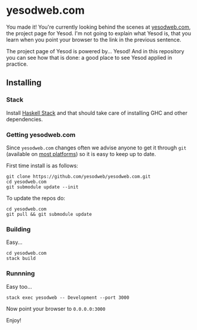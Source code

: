 # yesodweb.com

You made it!  You're currently looking behind the scenes at
[yesodweb.com](http://yesodweb.com), the project page for Yesod.
I'm not going to explain what Yesod is, that you learn when you point
your browser to the link in the previous sentence.

The project page of Yesod is powered by... Yesod!  And in this repository
you can see how that is done: a good place to see Yesod applied in
practice.


## Installing

### Stack

Install [Haskell Stack](https://docs.haskellstack.org/en/stable/README/#how-to-intahttps://docs.haskellstack.org/en/stable/README/#how-to-install) and that should take care of installing GHC
and other dependencies.

### Getting yesodweb.com

Since `yesodweb.com` changes often we advise anyone to get it through
`git` (available on [most platforms](http://git-scm.com/download)) so it
is easy to keep up to date.

First time install is as follows:

    git clone https://github.com/yesodweb/yesodweb.com.git
    cd yesodweb.com
    git submodule update --init

To update the repos do:

    cd yesodweb.com
    git pull && git submodule update


### Building

Easy...

    cd yesodweb.com
    stack build

### Runnning

Easy too...

    stack exec yesodweb -- Development --port 3000

Now point your browser to `0.0.0.0:3000`

Enjoy!
